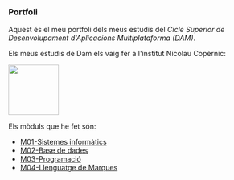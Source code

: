 ### **Portfoli**

Aquest és el meu portfoli dels meus estudis del *Cicle Superior de Desenvolupament d'Aplicacions Multiplataforma (DAM)*.

Els meus estudis de Dam els vaig fer a l'institut Nicolau Copèrnic:

<img src=https://copernic.cat/images/logos/logo-header.png width="100">

Els mòduls que he fet són:
- [M01-Sistemes informàtics](https://github.com/pgonzaalez/portfoli/tree/main/moduls/M01-SistemasInformatics)
- [M02-Base de dades](https://github.com/pgonzaalez/portfoli/tree/main/moduls/M02-BaseDades)
- [M03-Programació](https://github.com/pgonzaalez/portfoli/tree/main/moduls/M03-Programacio)
- [M04-Llenguatge de Marques](https://github.com/pgonzaalez/portfoli/tree/main/moduls/M04-LlenguatgeMarcas)
